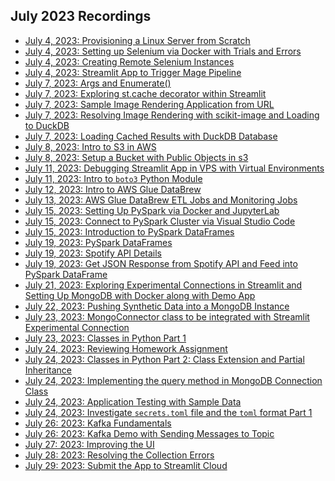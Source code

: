 ## July 2023 Recordings

- [July 4, 2023: Provisioning a Linux Server from Scratch](https://share.getcloudapp.com/d5uD1jqZ)
- [July 4, 2023: Setting up Selenium via Docker with Trials and Errors](https://share.getcloudapp.com/xQuEbkg0)
- [July 4, 2023: Creating Remote Selenium Instances](https://share.getcloudapp.com/yAu9Dgdo)
- [July 4, 2023: Streamlit App to Trigger Mage Pipeline](https://share.getcloudapp.com/o0uJ6l7p)
- [July 7, 2023: Args and Enumerate()](https://share.getcloudapp.com/9Zuyzo6D)
- [July 7, 2023: Exploring st.cache decorator within Streamlit]()
- [July 7, 2023: Sample Image Rendering Application from URL](https://share.getcloudapp.com/6quJYQB7)
- [July 7, 2023: Resolving Image Rendering with scikit-image and Loading to DuckDB](https://share.getcloudapp.com/rRuzbGA7)
- [July 7, 2023: Loading Cached Results with DuckDB Database](https://share.getcloudapp.com/yAu9yD5K)
- [July 8, 2023: Intro to S3 in AWS](https://share.getcloudapp.com/nOuLv9G1)
- [July 8, 2023: Setup a Bucket with Public Objects in s3](https://share.getcloudapp.com/mXuGKY8Y)
- [July 11, 2023: Debugging Streamlit App in VPS with Virtual Environments](https://share.getcloudapp.com/p9uZN4ZB)
- [July 11, 2023: Intro to `boto3` Python Module](https://share.getcloudapp.com/04uv5z4K)
- [July 12, 2023: Intro to AWS Glue DataBrew](https://share.getcloudapp.com/Wnu6qrQz)
- [July 13, 2023: AWS Glue DataBrew ETL Jobs and Monitoring Jobs](https://share.getcloudapp.com/Z4uG1gY6)
- [July 15, 2023: Setting Up PySpark via Docker and JupyterLab](https://share.getcloudapp.com/qGu67RQB)
- [July 15, 2023: Connect to PySpark Cluster via Visual Studio Code](https://share.getcloudapp.com/4guXKZYn)
- [July 15, 2023: Introduction to PySpark DataFrames](https://share.getcloudapp.com/RBuJny1o)
- [July 19, 2023: PySpark DataFrames](https://share.getcloudapp.com/eDuE7BZL)
- [July 19, 2023: Spotify API Details](https://share.getcloudapp.com/qGu6x206)
- [July 19, 2023: Get JSON Response from Spotify API and Feed into PySpark DataFrame](https://share.getcloudapp.com/jkuRW5y4)
- [July 21, 2023: Exploring Experimental Connections in Streamlit and Setting Up MongoDB with Docker along with Demo App](https://share.getcloudapp.com/4guX41XK)
- [July 22, 2023: Pushing Synthetic Data into a MongoDB Instance](https://share.getcloudapp.com/lluXgogb)
- [July 23, 2023: MongoConnector class to be integrated with Streamlit Experimental Connection](https://share.getcloudapp.com/nOuL1XZR)
- [July 23, 2023: Classes in Python Part 1](https://share.getcloudapp.com/5zuO2P72)
- [July 24, 2023: Reviewing Homework Assignment](https://share.getcloudapp.com/JruepAzL)
- [July 24, 2023: Classes in Python Part 2: Class Extension and Partial Inheritance](https://share.getcloudapp.com/Wnu6mzkX)
- [July 24, 2023: Implementing the query method in MongoDB Connection Class](https://share.getcloudapp.com/geuPEkzP)
- [July 24, 2023: Application Testing with Sample Data](https://share.getcloudapp.com/kpulAEGy)
- [July 24, 2023: Investigate `secrets.toml` file and the `toml` format Part 1](https://share.getcloudapp.com/KouE9Go1)
- [July 26: 2023: Kafka Fundamentals]()
- [July 26: 2023: Kafka Demo with Sending Messages to Topic]()
- [July 27: 2023: Improving the UI](https://share.getcloudapp.com/Apugg5d9)
- [July 28: 2023: Resolving the Collection Errors](https://share.getcloudapp.com/rRuzm0Bl)
- [July 29: 2023: Submit the App to Streamlit Cloud]()
